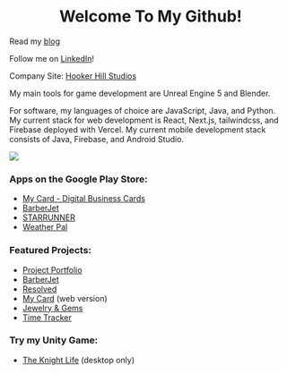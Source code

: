 <h1 style="text-align: center">Welcome To My Github!</h2>

Read my <a href="https://blog.hookerhillstudios.com" target="">blog</a>
 
<p>Follow me on <a href="https://www.linkedin.com/comm/mynetwork/discovery-see-all?usecase=PEOPLE_FOLLOWS&followMember=jaredhooker" target="">LinkedIn</a>!</p>
<p>Company Site: <a href="https://www.hookerhillstudios.com" target="">Hooker Hill Studios</a></p>
<p>My main tools for game development are Unreal Engine 5 and Blender.</p>
<p>For software, my languages of choice are JavaScript, Java, and Python.<br> My current stack for web development is React, Next.js, tailwindcss, and Firebase deployed with Vercel. My current mobile development stack consists of Java, Firebase, and Android Studio.</p> 
<a href="https://skillicons.dev">
<img src="https://skillicons.dev/icons?i=unreal,unity,blender,netlify,nodejs,react,nextjs,tailwind,firebase,vercel,androidstudio,java&perline=6" />
</a>
<h3>Apps on the Google Play Store:</h3>
<ul>
<li>
<a href="https://play.google.com/store/apps/details?id=mycard.mycard" target="">My Card - Digital Business Cards</a>
</li>
 <li>
 <a href="https://play.google.com/store/apps/details?id=com.barberjet" target="">BarberJet</a>
 </li>
<li>
<a href="https://play.google.com/store/apps/details?id=runner.starrunner" target="">STARRUNNER</a>
</li>
<li>
<a href="https://play.google.com/store/apps/details?id=weatherreport.suite" target="">Weather Pal</a>
</li>
</ul>
<h3>Featured Projects:</h3>
<ul>
 <li>
<a href="https://jaredsportfolio.netlify.app" target="">Project Portfolio</a>
</li>
<li>
 <a href="https://barberjet.vercel.app" target="">BarberJet</a>
 </li>
 <li>
 <a href="https://resolved.hookerhillstudios.com" target="">Resolved</a>
 </li>
 <li>
<a href="https://next-mycard.vercel.app" target="">My Card</a> (web version)
</li>
<li>
 <a href="https://next-jewelry.vercel.app" target="">Jewelry & Gems</a>
 </li>

<li>
<a href="https://time-tracker-plus.vercel.app" target="">Time Tracker</a>
</li>
</ul>
<h3>Try my Unity Game:</h3>
<ul>
<li>
<a href="https://jrh89.itch.io/the-knight-life" target="">The Knight Life</a> (desktop only)
</li>
</ul>
